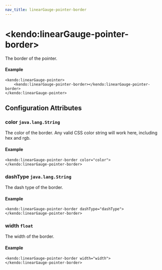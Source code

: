 ```yaml
---
nav_title: linearGauge-pointer-border
---
```


# \<kendo:linearGauge-pointer-border\>

The border of the pointer.

#### Example
    <kendo:linearGauge-pointer>
        <kendo:linearGauge-pointer-border></kendo:linearGauge-pointer-border>
    </kendo:linearGauge-pointer>

## Configuration Attributes

### color `java.lang.String`

The color of the border.
Any valid CSS color string will work here, including hex and rgb.

#### Example
    <kendo:linearGauge-pointer-border color="color">
    </kendo:linearGauge-pointer-border>

### dashType `java.lang.String`

The dash type of the border.

#### Example
    <kendo:linearGauge-pointer-border dashType="dashType">
    </kendo:linearGauge-pointer-border>

### width `float`

The width of the border.

#### Example
    <kendo:linearGauge-pointer-border width="width">
    </kendo:linearGauge-pointer-border>

